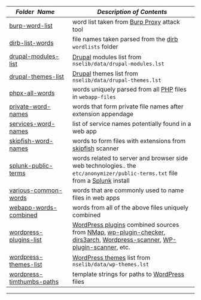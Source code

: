 |&nbsp;&nbsp;&nbsp;&nbsp;_Folder&nbsp;&nbsp;Name_&nbsp;&nbsp;&nbsp;&nbsp;| _Description of Contents_
|:----------------|--------------------------------------------------------------------------------------------------------------------------------------------------------
| [burp-word-list](burp-word-list) |  word list taken from [Burp Proxy](https://portswigger.net/burp "Burp Suite Scanner") attack tool 
| [dirb-list-words](dirb-list-words) |  file names taken parsed from the [dirb](https://dirb.sourceforge.net) `wordlists` folder 
| [drupal-modules-list](drupal-modules-list) |  [Drupal](https://www.drupal.org/) modules list from `nselib/data/drupal-modules.lst` 
| [drupal-themes-list](drupal-themes-list) |  [Drupal](https://www.drupal.org/) themes list from `nselib/data/drupal-themes.lst` 
| [phpx-all-words](phpx-all-words) |  words uniquely parsed from all [PHP](http://www.php.net) files in `webapp-files` 
| [private-word-names](private-word-names) |  words that form private file names after extension appendage 
| [services-word-names](services-word-names) |  list of service names potentially found in a web app 
| [skipfish-word-names](skipfish-word-names) |  words to form files with extensions from [skipfish](https://code.google.com/archive/p/skipfish/ "Skipfish is an active web application security reconnaissance tool") scanner 
| [splunk-public-terms](splunk-public-terms) |  words related to server and browser side web technologies.. the `etc/anonymizer/public-terms.txt` file from a [Splunk](https://www.splunk.com/) install 
| [various-common-words](various-common-words) |  words that are commonly used to name files in web apps 
| [webapp-words-combined](webapp-words-combined) |  words from all of the above files uniquely combined 
| [wordpress-plugins-list](wordpress-plugins-list) |  [WordPress plugins](https://wordpress.org/plugins/ "WordPress Plugins") combined sources from [NMap](https://nmap.org), [wp-plugin-checker](https://github.com/r0oth3x49/wp-plugin-checker), [dirs3arch](https://github.com/puniaze/dirs3arch), [Wordpress-scanner](https://github.com/RamadhanAmizudin/Wordpress-scanner/blob/master/base/data/list-plugins.txt), [WP-plugin-scanner](https://github.com/mintobit/WP-plugin-scanner/blob/master/plugins.txt), etc. 
| [wordpress-themes-list](wordpress-themes-list) |  [WordPress themes](https://wordpress.org/themes/ "WordPress Themes") list from `nselib/data/wp-themes.lst` 
| [wordpress-timthumbs-paths](wordpress-timthumbs-paths) |  template strings for paths to [WordPress](https://wordpress.org/) files 

* * *

